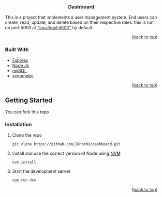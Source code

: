 <h3 align="center">Dashboard</h3>

<!-- ABOUT THE PROJECT -->

This is a project that implements a user management system. End users can create, read, update, and delete based on their respective roles. this is run on port 5000 at ["localhost:5000"](http://127.0.0.1:5000) by default.

<p align="right">(<a href="#readme-top">back to top</a>)</p>

### Built With

* [Express](https://expressjs.com/)
* [Node Js](https://nodejs.org/en)
* [mySQL](https://www.mysql.com/)
* [sequelaize](https://sequelize.org/)

<p align="right">(<a href="#readme-top">back to top</a>)</p>

<!-- GETTING STARTED -->
## Getting Started

You can fork this repo

### Installation

1. Clone the repo
   ```sh
   git clone https://github.com/Ikhor03/dashboard.git
   ```
2. Install and use the correct version of Node using [NVM](https://github.com/nvm-sh/nvm)
   ```sh
   nvm install
   ```
3. Start the development server

   ```sh
   npm run dev
   ```

<p align="right">(<a href="#readme-top">back to top</a>)</p>

